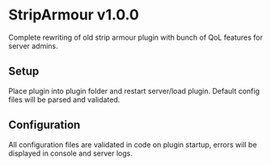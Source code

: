 # StripArmour v1.0.0
Complete rewriting of old strip armour plugin with bunch of QoL features for server admins.

## Setup
Place plugin into plugin folder and restart server/load plugin.
Default config files will be parsed and validated.

## Configuration
All configuration files are validated in code on plugin startup, errors will be displayed in console and server logs.

